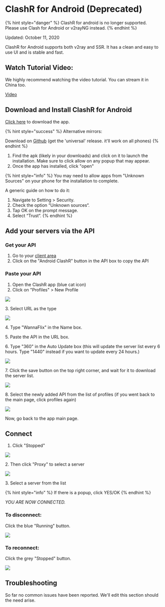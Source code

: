 # ClashR for Android (Deprecated)

{% hint style="danger" %}
ClashR for android is no longer supported. Please use Clash for Android or v2rayNG instead.
{% endhint %}

Updated: October 11, 2020

ClashR for Android supports both v2ray and SSR. It has a clean and easy to use UI and is stable and fast.&#x20;

## Watch Tutorial Video:

We highly recommend watching the video tutorial. You can stream it in China too.

[Video](https://watch.cloudflarestream.com/f8c5ab1c85bc573fe3c1faab226a5dc9)

## Download and Install ClashR for Android

[Click here](https://wannaflix.net/admin/supportdownloads.php?action=edit\&id=28) to download the app.

{% hint style="success" %}
Alternative mirrors:

Download on [Github](https://github.com/naicfeng/ClashRForAndroid/releases) (get the 'universal' release. it'll work on all phones)
{% endhint %}

1. Find the apk (likely in your downloads) and click on it to launch the installation. Make sure to click allow on any popup that may appear.
2. Once the app has installed, click "open"

{% hint style="info" %}
You may need to allow apps from "Unknown Sources" on your phone for the installation to complete.&#x20;

A generic guide on how to do it:

1. Navigate to Setting > Security.
2. Check the option “Unknown sources“.
3. Tap OK on the prompt message.
4. Select “Trust“.
{% endhint %}

## Add your servers via the API

### Get your API

1. Go to your [client area](https://wannaflix.com/clientarea.php)&#x20;
2. Click on the "Android ClashR" button in the API box to copy the API

### Paste your API

1. Open the ClashR app (blue cat icon)
2. Click on "Profiles" > New Profile

![](../../.gitbook/assets/clashr-profiles.png)

&#x20;   3\. Select URL as the type

![](../../.gitbook/assets/clashr-url.png)

&#x20;   4\. Type "WannaFlix" in the Name box.

&#x20;   5\. Paste the API in the URL box.&#x20;

&#x20;   6\. Type "360" in the Auto Update box (this will update the server list every 6 hours. Type "1440" instead if you want to update every 24 hours.)

![](../../.gitbook/assets/clashr-api.png)

&#x20;   7\. Click the save button on the top right corner, and wait for it to download the server list.

![](../../.gitbook/assets/clashr-save.png)

&#x20;   8\. Select the newly added API from the list of profiles (if you went back to the main page, click profiles again)

![](../../.gitbook/assets/clashr-selected.png)

Now, go back to the app main page.

## Connect

1. Click "Stopped"&#x20;

![](../../.gitbook/assets/clashr-start.png)

&#x20;   2\. Then click "Proxy" to select a server

![](../../.gitbook/assets/clashr-serverselect.png)

&#x20;   3\. Select a server from the list

{% hint style="info" %}
If there is a popup, click YES/OK
{% endhint %}

_YOU ARE NOW CONNECTED._

### To disconnect:&#x20;

Click the blue "Running" button.

![](../../.gitbook/assets/clashr-disconnect.png)

### To reconnect:

Click the grey "Stopped" button.

![](../../.gitbook/assets/clashr-start.png)

## Troubleshooting

So far no common issues have been reported. We'll edit this section should the need arise.
